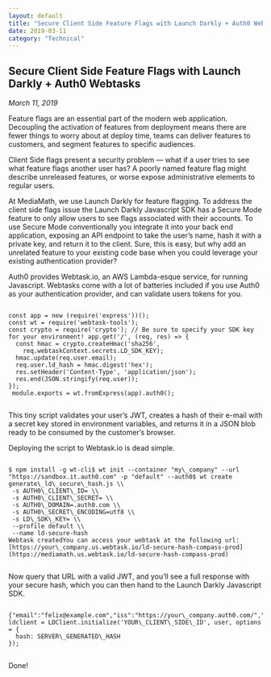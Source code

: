 ```yaml
---
layout: default
title: "Secure Client Side Feature Flags with Launch Darkly + Auth0 Webtasks"
date: 2019-03-11
category: "Technical"
---
```

<section id="article">
    <h2>Secure Client Side Feature Flags with Launch Darkly + Auth0 Webtasks</h2>
    <p><em>March 11, 2019</em></p>
    <p>Feature flags are an essential part of the modern web application. Decoupling the activation of features from deployment means there are fewer things to worry about at deploy time, teams can deliver features to customers, and segment features to specific audiences.</p>
    <p>Client Side flags present a security problem — what if a user tries to see what feature flags another user has? A poorly named feature flag might describe unreleased features, or worse expose administrative elements to regular users.</p>
    <p>At MediaMath, we use Launch Darkly for feature flagging. To address the client side flags issue the Launch Darkly Javascript SDK has a Secure Mode feature to only allow users to see flags associated with their accounts. To use Secure Mode conventionally you integrate it into your back end application, exposing an API endpoint to take the user’s name, hash it with a private key, and return it to the client. Sure, this is easy, but why add an unrelated feature to your existing code base when you could leverage your existing authentication provider?</p>
    <p>Auth0 provides Webtask.io, an AWS Lambda-esque service, for running Javascript. Webtasks come with a lot of batteries included if you use Auth0 as your authentication provider, and can validate users tokens for you.</p>
    <pre><code>
const app = new (require('express'))();
const wt = require('webtask-tools');
const crypto = require('crypto'); // Be sure to specify your SDK key for your environment! app.get('/', (req, res) => {
  const hmac = crypto.createHmac('sha256',
    req.webtaskContext.secrets.LD_SDK_KEY);
  hmac.update(req.user.email);
  req.user.ld_hash = hmac.digest('hex');
  res.setHeader('Content-Type', 'application/json');
  res.end(JSON.stringify(req.user));
});
 module.exports = wt.fromExpress(app).auth0();
    </code></pre>
    <p>This tiny script validates your user’s JWT, creates a hash of their e-mail with a secret key stored in environment variables, and returns it in a JSON blob ready to be consumed by the customer’s browser.</p>
    <p>Deploying the script to Webtask.io is dead simple.</p>
    <pre><code>
$ npm install -g wt-cli$ wt init --container "my\_company" --url "https://sandbox.it.auth0.com" -p "default" --auth0$ wt create generate\_ld\_secure\_hash.js \\
 -s AUTH0\_CLIENT\_ID=<auth0\_client\_id> \\
 -s AUTH0\_CLIENT\_SECRET=<auth0\_client\_secret> \\
 -s AUTH0\_DOMAIN=<auth0\_account\_name>.auth0.com \\
 -s AUTH0\_SECRET\_ENCODING=utf8 \\
 -s LD\_SDK\_KEY=<LaunchDarkly SDK key> \\
 --profile default \\
 --name ld-secure-hash
Webtask createdYou can access your webtask at the following url:[https://your\_company.us.webtask.io/ld-secure-hash-compass-prod](https://mediamath.us.webtask.io/ld-secure-hash-compass-prod)
    </code></pre>
    <p>Now query that URL with a valid JWT, and you’ll see a full response with your secure hash, which you can then hand to the Launch Darkly Javascript SDK.</p>
    <pre><code>
{"email":"felix@example.com","iss":"https://your\_company.auth0.com/","sub":"auth0|1","aud":"2w4EIreeMnopeRkYyMkWw3669P1euhq","iat":1552341211,"exp":1552377211,"ld\_hash":"f71ab9c1sdfa0nope57084f86e1eebe85cfe00a03f28ef192610c8e32cf371b0a3"}var ldclient = LDClient.initialize('YOUR\_CLIENT\_SIDE\_ID', user, options = {
  hash: SERVER\_GENERATED\_HASH
});
    </code></pre>
    <p>Done!</p>
</section>
